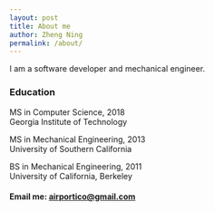 ```yaml
---
layout: post
title: About me
author: Zheng Ning
permalink: /about/
---
```


I am a software developer and mechanical engineer.

### Education

MS in Computer Science, 2018  
Georgia Institute of Technology

MS in Mechanical Engineering, 2013  
University of Southern California

BS in Mechanical Engineering, 2011  
University of California, Berkeley

#### Email me: <airportico@gmail.com>